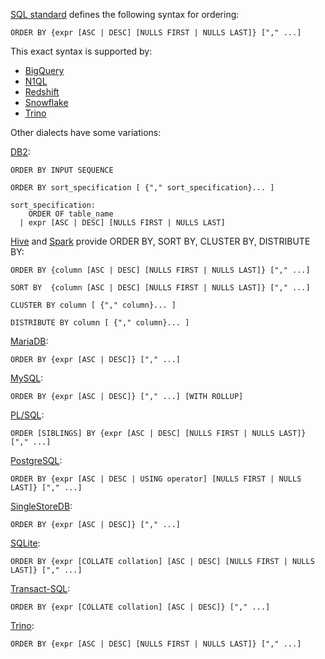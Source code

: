 [SQL standard][] defines the following syntax for ordering:

    ORDER BY {expr [ASC | DESC] [NULLS FIRST | NULLS LAST]} ["," ...]

This exact syntax is supported by:

- [BigQuery][]
- [N1QL][]
- [Redshift][]
- [Snowflake][]
- [Trino][]

Other dialects have some variations:

[DB2][]:

    ORDER BY INPUT SEQUENCE

    ORDER BY sort_specification [ {"," sort_specification}... ]

    sort_specification:
        ORDER OF table_name
      | expr [ASC | DESC] [NULLS FIRST | NULLS LAST]

[Hive][] and [Spark][] provide ORDER BY, SORT BY, CLUSTER BY, DISTRIBUTE BY:

    ORDER BY {column [ASC | DESC] [NULLS FIRST | NULLS LAST]} ["," ...]

    SORT BY  {column [ASC | DESC] [NULLS FIRST | NULLS LAST]} ["," ...]

    CLUSTER BY column [ {"," column}... ]

    DISTRIBUTE BY column [ {"," column}... ]

[MariaDB][]:

    ORDER BY {expr [ASC | DESC]} ["," ...]

[MySQL][]:

    ORDER BY {expr [ASC | DESC]} ["," ...] [WITH ROLLUP]

[PL/SQL][]:

    ORDER [SIBLINGS] BY {expr [ASC | DESC] [NULLS FIRST | NULLS LAST]} ["," ...]

[PostgreSQL][]:

    ORDER BY {expr [ASC | DESC | USING operator] [NULLS FIRST | NULLS LAST]} ["," ...]

[SingleStoreDB][]:

    ORDER BY {expr [ASC | DESC]} ["," ...]

[SQLite][]:

    ORDER BY {expr [COLLATE collation] [ASC | DESC] [NULLS FIRST | NULLS LAST]} ["," ...]

[Transact-SQL][]:

    ORDER BY {expr [COLLATE collation] [ASC | DESC]} ["," ...]

[Trino][]:

    ORDER BY {expr [ASC | DESC] [NULLS FIRST | NULLS LAST]} ["," ...]

[sql standard]: https://jakewheat.github.io/sql-overview/sql-2008-foundation-grammar.html#order-by-clause
[bigquery]: https://cloud.google.com/bigquery/docs/reference/standard-sql/query-syntax#order_by_clause
[db2]: https://www.ibm.com/docs/en/db2/9.7?topic=queries-subselect#r0000875__orderby
[hive]: https://cwiki.apache.org/confluence/display/Hive/LanguageManual+SortBy
[mariadb]: https://mariadb.com/kb/en/select/
[mysql]: https://dev.mysql.com/doc/refman/8.0/en/select.html
[n1ql]: https://docs.couchbase.com/server/current/n1ql/n1ql-language-reference/select-syntax.html#order-by-clause
[pl/sql]: https://docs.oracle.com/database/121/SQLRF/statements_10002.htm#i2168299
[postgresql]: https://www.postgresql.org/docs/current/sql-select.html
[redshift]: https://docs.aws.amazon.com/redshift/latest/dg/r_ORDER_BY_clause.html
[singlestoredb]: https://docs.singlestore.com/managed-service/en/reference/sql-reference/data-manipulation-language-dml/select.html
[snowflake]: https://docs.snowflake.com/en/sql-reference/constructs/order-by.html
[spark]: https://spark.apache.org/docs/latest/sql-ref-syntax-qry-select.html
[sqlite]: https://www.sqlite.org/lang_select.html
[transact-sql]: https://docs.microsoft.com/en-US/sql/t-sql/queries/select-order-by-clause-transact-sql?view=sql-server-ver15
[trino]: https://trino.io/docs/current/sql/select.html#order-by-clause